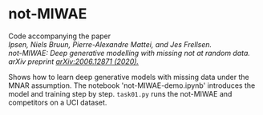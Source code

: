 # not-MIWAE
Code accompanying the paper  
*Ipsen, Niels Bruun, Pierre-Alexandre Mattei, and Jes Frellsen.   
not-MIWAE: Deep generative modelling with missing not at random data.  
arXiv preprint [arXiv:2006.12871 (2020).](https://arxiv.org/abs/2006.12871)*  

Shows how to learn deep generative models with missing data under the MNAR assumption. The notebook 'not-MIWAE-demo.ipynb' introduces the model and training step by step. `task01.py` runs the not-MIWAE and competitors on a UCI dataset.  



